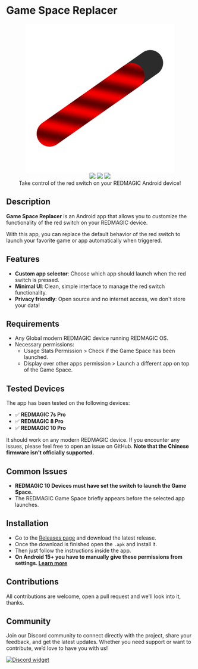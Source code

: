 # Game Space Replacer

<div align="center">
<img align=center src="img/app_icon_transparent.png" width="400">
</div>
<div align="center">
  <img src="https://img.shields.io/github/v/release/TheRealCrazyfuy/GameSpaceReplacer">
  <img src="https://img.shields.io/badge/kotlin-5b5ef7.svg?logo=kotlin&logoColor=white&style=flat-square">
  <img src="https://img.shields.io/badge/Android_Studio-5b5ef7?logo=android-studio&logoColor=white&style=flat-square">
</div>
  </div>
<div align="center">
  Take control of the red switch on your REDMAGIC Android device!
</div>

## Description

**Game Space Replacer** is an Android app that allows you to customize the functionality of the red switch on your REDMAGIC device.

With this app, you can replace the default behavior of the red switch to launch your favorite game or app automatically when triggered.

## Features

- **Custom app selector**: Choose which app should launch when the red switch is pressed.
- **Minimal UI**: Clean, simple interface to manage the red switch functionality.
- **Privacy friendly**: Open source and no internet access, we don't store your data!

## Requirements

- Any Global modern REDMAGIC device running REDMAGIC OS.
- Necessary permissions:
  - Usage Stats Permission > Check if the Game Space has been launched.
  - Display over other apps permission > Launch a different app on top of the Game Space.

## Tested Devices

The app has been tested on the following devices:

- ✅ **REDMAGIC 7s Pro**
- ✅ **REDMAGIC 8 Pro**
- ✅ **REDMAGIC 10 Pro**

It should work on any modern REDMAGIC device. If you encounter any issues, please feel free to open an issue on GitHub. **Note that the Chinese firmware isn't officially supported.**

## Common Issues
- **REDMAGIC 10 Devices must have set the switch to launch the Game Space.**
- The REDMAGIC Game Space briefly appears before the selected app launches.

## Installation
- Go to the [Releases page](https://github.com/TheRealCrazyfuy/GameSpaceReplacer/releases) and download the latest release.
- Once the download is finished open the `.apk` and install it.
- Then just follow the instructions inside the app.
- **On Android 15+ you have to manually give these permissions from settings. [Learn more](https://www.androidpolice.com/android-15-sideloading-restrictions-bad-users/)**

## Contributions
All contributions are welcome, open a pull request and we'll look into it, thanks.

## Community
Join our Discord community to connect directly with the project, share your feedback, and get the latest updates. Whether you need support or want to contribute, we’d love to have you with us!

[![Discord widget](https://discord.com/api/guilds/942133699523272704/widget.png?style=banner2)](https://discord.gg/Hc4UPXqc4j)

